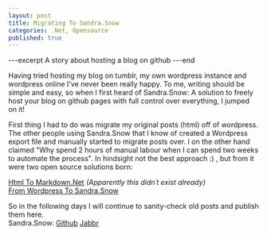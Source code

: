 ```yaml
---
layout: post
title: Migrating To Sandra.Snow
categories: .Net, Opensource
published: true
---
```


---excerpt
A story about hosting a blog on github
---end

Having tried hosting my blog on tumblr, my own wordpress instance and wordpress online I've never been really happy. To me, writing should be simple and easy, so when I first heard of Sandra.Snow: A solution to freely host your blog on github pages with full control over everything, I jumped on it!

First thing I had to do was migrate my original posts (html) off of wordpress. The other people using Sandra.Snow that I know of created a Wordpress export file and manually started to migrate posts over. I on the other hand claimed "Why spend 2 hours of manual labour when I can spend two weeks to automate the process". In hindsight not the best approach :) , but from it were two open source solutions born:


[Html To Markdown.Net](https://www.nuget.org/packages/HtmlToMarkdown.Net/)  *(Apparently this didn´t exist already)*   
[From Wordpress To Sandra.Snow](https://github.com/Dashue/FromWordpressToSandraSnow)

So in the following days I will continue to sanity-check old posts and publish them here.  
Sandra.Snow: [Github](https://github.com/Sandra/Sandra.Snow) [Jabbr](https://jabbr.net/#/rooms/SandraSnow)